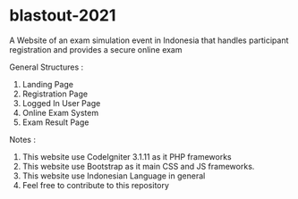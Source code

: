 # blastout-2021
A Website of an exam simulation event in Indonesia that handles participant registration and provides a secure online exam

General Structures :
1. Landing Page
2. Registration Page
3. Logged In User Page
4. Online Exam System
5. Exam Result Page

Notes :
1. This website use CodeIgniter 3.1.11 as it PHP frameworks
2. This website use Bootstrap as it main CSS and JS frameworks.
3. This website use Indonesian Language in general
4. Feel free to contribute to this repository
